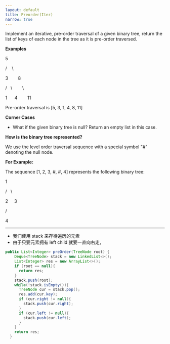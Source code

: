 ```yaml
---
layout: default
title: Preorder(Iter)
narrow: true
---
```


Implement an iterative, pre-order traversal of a given binary tree, return the list of keys of each node in the tree as it is pre-order traversed.

**Examples**

5

/    \

3        8

/   \        \

1      4        11

Pre-order traversal is [5, 3, 1, 4, 8, 11]

**Corner Cases**

- What if the given binary tree is null? Return an empty list in this case.

**How is the binary tree represented?**

We use the level order traversal sequence with a special symbol "#" denoting the null node.

**For Example:**

The sequence [1, 2, 3, #, #, 4] represents the following binary tree:

1

/   \

2     3

/

4

---

- 我们使用 stack 来存待遍历的元素
- 由于只要元素拥有 left child 就要一直向右走，

```java
public List<Integer> preOrder(TreeNode root) {
    Deque<TreeNode> stack = new LinkedList<>();
    List<Integer> res = new ArrayList<>();
    if (root == null){
      return res;
    }
    stack.push(root);
    while(!stack.isEmpty()){
      TreeNode cur = stack.pop();
      res.add(cur.key);
      if (cur.right != null){
        stack.push(cur.right);
      }
      if (cur.left != null){
        stack.push(cur.left);
      }
    }
    return res;
  }
```
